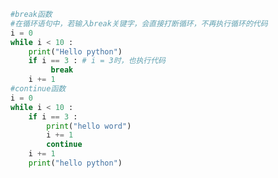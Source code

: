 
<BlogInfo id="454" title="11.break函数和continue函数" author="白日梦想猿" pv=0 read_times=0 pre_cost_time="0分14秒" category="python基础" tag_list="['python基础']" create_time="2019.09.16 22:03:35" update_time="2019.09.26 23:06:06" />

```python
#break函数
#在循环语句中，若输入break关键字，会直接打断循环，不再执行循环的代码
i = 0
while i < 10 :
    print("Hello python")
    if i == 3 : # i = 3时，也执行代码
         break
    i += 1
#continue函数
i = 0
while i < 10 :
    if i == 3 :
        print("hello word")
        i += 1
        continue
    i += 1
    print("hello python")
```
